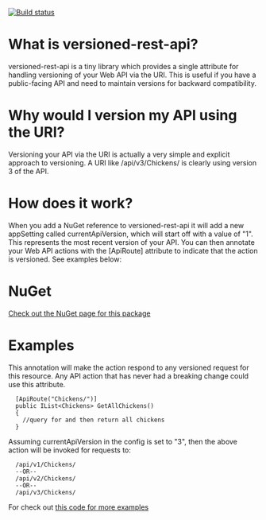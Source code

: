 [![Build status](https://ci.appveyor.com/api/projects/status/sxdr46klnrue5udo/branch/master?svg=true)](https://ci.appveyor.com/project/ridgidsoftwaresolutions/versioned-rest-api/branch/master)

# What is versioned-rest-api?
versioned-rest-api is a tiny library which provides a single attribute for handling versioning of your Web API via the URI. This is useful if you have a public-facing API and need to maintain versions for backward compatibility.

# Why would I version my API using the URI?
Versioning your API via the URI is actually a very simple and explicit approach to versioning. A URI like /api/v3/Chickens/ is clearly using version 3 of the API.

# How does it work?
When you add a NuGet reference to versioned-rest-api it will add a new appSetting called currentApiVersion, which will start off with a value of "1". This represents the most recent version of your API.
You can then annotate your Web API actions with the [ApiRoute] attribute to indicate that the action is versioned. See examples below:

# NuGet
[Check out the NuGet page for this package](https://www.nuget.org/packages/VersionedRestApi/)

# Examples
This annotation will make the action respond to any versioned request for this resource. Any API action that has never had a breaking change could use this attribute.

```
  [ApiRoute("Chickens/")]
  public IList<Chickens> GetAllChickens()
  {
    //query for and then return all chickens
  }
```

Assuming currentApiVersion in the config is set to "3", then the above action will be invoked for requests to:
```
  /api/v1/Chickens/
  --OR--
  /api/v2/Chickens/
  --OR--
  /api/v3/Chickens/
```
For check out [this code for more examples](https://github.com/RIDGIDSoftwareSolutions/versioned-rest-api/blob/master/VersionedRestApi.Examples/Controllers/ExamplesApiController.cs)
